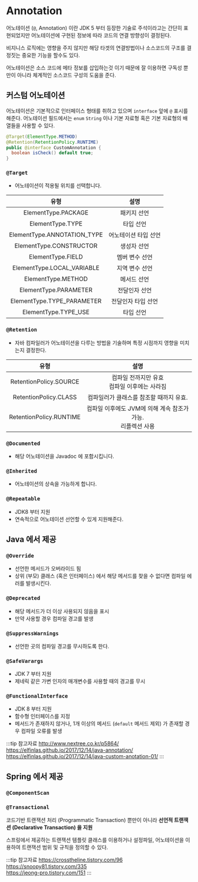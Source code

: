 # Annotation

어노테이션 (`@`, Annotation) 이란 JDK 5 부터 등장한 기술로 주석이라고는 간단히 표현되었지만 어노테이션에 구현된 정보에 따라 코드의 연결 방향성이 결정된다.

비지니스 로직에는 영향을 주지 않지만 해당 타겟의 연결방법이나 소스코드의 구조를 결정짓는 중요한 기능을 할수도 있다.

어노테이션은 소스 코드에 메타 정보를 삽입하는것 이기 때문에 잘 이용하면 구독성 뿐만이 아니라 체계적인 소스코드 구성의 도움을 준다.

## 커스텀 어노테이션

어노테이션은 기본적으로 인터페이스 형태를 취하고 있으며 `interface` 앞에 `@` 표시를 해준다.
어노테이션 필드에서는 `enum` `String` 이나 기본 자료형 혹은 기본 자료형의 배열들을 사용할 수 있다.

```java
@Target(ElementType.METHOD)
@Retention(RetentionPolicy.RUNTIME)
public @interface CustomAnnotation {
  boolean isCheck() default true;
}
```

### `@Target`

* 어노테이션이 적용될 위치를 선택합니다.

| 유형 | 설명 |
| :-: | :-: |
| ElementType.PACKAGE | 패키지 선언 |
| ElementType.TYPE | 타입 선언 |
| ElementType.ANNOTATION_TYPE | 어노테이션 타입 선언 |
| ElementType.CONSTRUCTOR | 생성자 선언 |
| ElementType.FIELD | 멤버 변수 선언 |
| ElementType.LOCAL_VARIABLE | 지역 변수 선언 |
| ElementType.METHOD | 메서드 선언 |
| ElementType.PARAMETER | 전달인자 선언 |
| ElementType.TYPE_PARAMETER | 전달인자 타입 선언 |
| ElementType.TYPE_USE | 타입 선언 |

### `@Retention`

* 자바 컴파일러가 어노테이션을 다루는 방법을 기술하며 특정 시점까지 영향을 미치는지 결정한다.

| 유형 | 설명 |
| :-: | :-: |
| RetentionPolicy.SOURCE | 컴파일 전까지만 유효<br/>컴파일 이후에는 사라짐 |
| RetentionPolicy.CLASS | 컴파일러가 클래스를 참조할 때까지 유효. |
| RetentionPolicy.RUNTIME | 컴파일 이후에도 JVM에 의해 계속 참조가 가능. <br/>리플렉션 사용 |

### `@Documented`

* 해당 어노테이션을 Javadoc 에 포함시킵니다.

### `@Inherited`

* 어노테이션의 상속을 가능하게 합니다.

### `@Repeatable`

* JDK8 부터 지원
* 연속적으로 어노테이션 선언할 수 있게 지원해준다.

## Java 에서 제공

### `@Override`

* 선언한 메서드가 오버라이드 됨
* 상위 (부모) 클래스 (혹은 인터페이스) 에서 해당 메서드를 찾을 수 없다면 컴파일 에러를 발생시킨다.

### `@Deprecated`

* 해당 메서드가 더 이상 사용되지 않음을 표시
* 만약 사용할 경우 컴파일 경고를 발생

### `@SuppressWarnings`

* 선언한 곳의 컴파일 경고를 무시하도록 한다.

### `@SafeVarargs`

* JDK 7 부터 지원
* 제네릭 같은 가변 인자의 매개변수를 사용할 때의 경고를 무시

### `@FunctionalInterface`

* JDK 8 부터 지원
* 함수형 인터페이스를 지정
* 메서드가 존재하지 않거나, 1개 이상의 메서드 (`default` 메서드 제외) 가 존재할 경우 컴파일 오류를 발생

:::tip 참고자료
<http://www.nextree.co.kr/p5864/>  
<https://elfinlas.github.io/2017/12/14/java-annotation/>  
<https://elfinlas.github.io/2017/12/14/java-custom-anotation-01/>
:::

## Spring 에서 제공

### `@ComponentScan`

### `@Transactional`

코드기반 트랜잭션 처리 (Programmatic Transaction) 뿐만이 아니라 **선언적 트랜잭션 (Declarative Transaction) 을 지원**

스프링에서 제공하는 트랜잭션 템플릿 클래스를 이용하거나 설정파일, 어노테이션을 이용하여 트랜잭션 범위 및 규칙을 정의할 수 있다.

:::tip 참고자료
<https://crosstheline.tistory.com/96>  
<https://snoopy81.tistory.com/335>  
<https://jeong-pro.tistory.com/151>
:::
